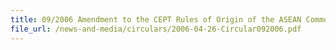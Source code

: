 ```yaml
---
title: 09/2006 Amendment to the CEPT Rules of Origin of the ASEAN Common Effective Preferential Tariff (CEPT) for the ASEAN Free Trade Area (AFTA)
file_url: /news-and-media/circulars/2006-04-26-Circular092006.pdf
---
```

